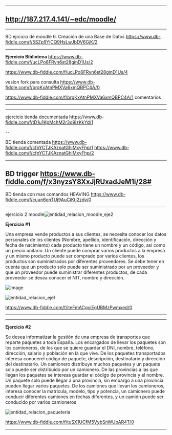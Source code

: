 

---
http://187.217.4.141/~edc/moodle/
---

---

BD ejrcicio de moodle 6. Creación de una Base de Datos 
https://www.db-fiddle.com/f/5SZp9YjCQ9HsLwJbDV6GjK/2

---


**Ejercicio Biblioteca**
https://www.db-fiddle.com/f/ucLPo6FRvn6st28ginD1Us/2

https://www.db-fiddle.com/f/ucLPo6FRvn6st28ginD1Us/4

vesion fork para consulta https://www.db-fiddle.com/f/brgKxAtnPMXVa6xmQBPC4A/0

https://www.db-fiddle.com/f/brgKxAtnPMXVa6xmQBPC4A/1 comentarios

---

---

ejercicio tienda documentada https://www.db-fiddle.com/f/tD1u1KpMchM2r3o9izKkYd/1

--

 BD tienda comentada https://www.db-fiddle.com/f/cfnYCTJKAznatGhiMxyFhp/1
                     https://www.db-fiddle.com/f/cfnYCTJKAznatGhiMxyFhp/2

---
BD trigger https://www.db-fiddle.com/f/x3nyzsY8XxJjRUxadJeM1i/28#
---

BD tienda con mas comandos HEAVING https://www.db-fiddle.com/f/cuun6onTUj9AuCiKtj2zdv/0



---

ejercicio 2 moodle![entidad_relacion_moodle_eje2](https://user-images.githubusercontent.com/111524802/201161552-d8b61e27-915c-4636-bf44-bb4401c95434.jpg)












**Ejercicio #1**

Una empresa vende productos a sus clientes, se necesita conocer los datos personales de los clientes (Nombre, apellido, identificación, dirección y fecha de nacimiento) cada producto tiene un nombre y un código, así como un  precio unitario. Un cliente puede comprar varios productos a la empresa y un mismo producto puede ser comprado por varios clientes, los productos son suministrados por diferentes proveedores. Se debe tener en cuenta que un producto solo puede ser suministrado por un proveedor y que un proveedor puede suministrar diferentes productos, de cada proveedor se desea conocer el NIT, nombre y dirección. 


![image](https://user-images.githubusercontent.com/111524802/199293434-0c8e6b6e-57ce-4e8d-94ad-36a36d902cfd.png)



![entidad_relacion_eje1](https://user-images.githubusercontent.com/111524802/200465575-e8e8d881-da0a-47d7-8536-24a1b52800a0.png)


https://www.db-fiddle.com/f/iteFmACgviEgUBMzPwmxed/0

---



-----------




**Ejercicio #2**

Se desea informatizar la gestión de una empresa de transportes que reparte paquetes  a toda España. Los encargados de llevar los paquetes son los camioneros, de los que se quiere guardar el DNI, nombre, teléfono, dirección, salario y población en la que vive. De los paquetes transportados interesa conocerel código de paquete, descripción, destinatario y dirección del destinatario. Un camionero distribuye muchos paquetes y un paquete solo puede ser distribuido por un camionero. De las provincias a las que llegan los paquetes se interesa guardar el código de provincia y el nombre. Un paquete solo puede llegar a una provincia, sin embargo a una provincia pueden llegar varios paquetes. De los camiones que llevan los camioneros, interesa conocer la matricula, modelo, tipo y potencia, un camionero puede conducir diferentes camiones en fechas diferentes, y un camión puede ser conducido por varios camioneros






![entidad_relacion_paqueteria](https://user-images.githubusercontent.com/111524802/200493709-4f206534-fdd9-404d-94d0-964d61178d92.png)





https://www.db-fiddle.com/f/tuSX1UCfM5VybSnWUbAR4T/0






---

